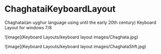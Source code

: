 ChaghataiKeyboardLayout
=======================

Chaghatai(an uyghur language using  until the early 20th century) Keyboard Layout for windows 7/8


![image](Keyboard Layouts/keyboard layout images/Chaghata.jpg)

![image](Keyboard Layouts/keyboard layout images/ChaghataShft.jpg)
